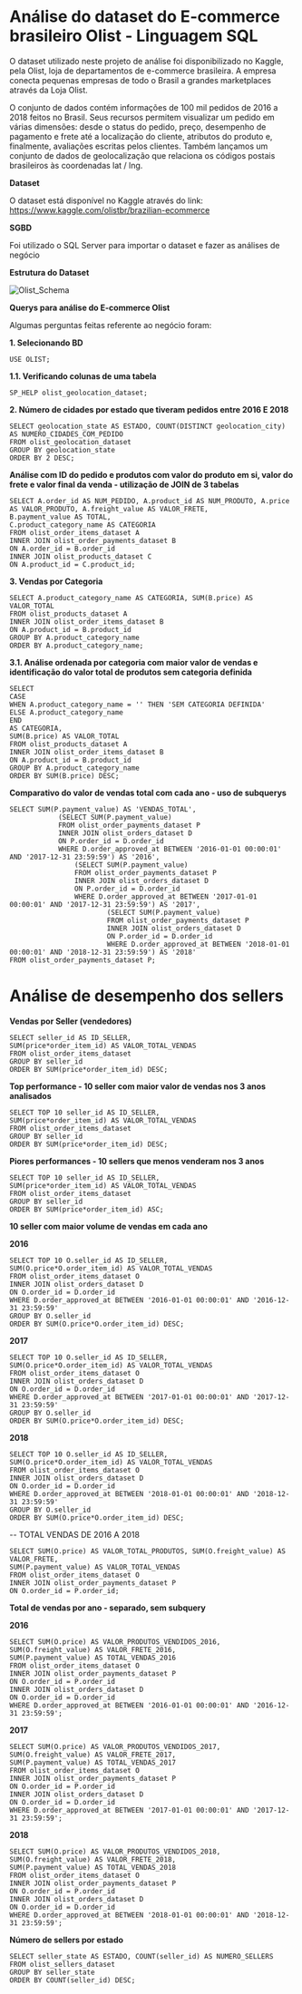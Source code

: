 # Análise do dataset do E-commerce brasileiro Olist - Linguagem SQL

O dataset utilizado neste projeto de análise foi disponibilizado no Kaggle, pela Olist, loja de departamentos de e-commerce brasileira. A empresa conecta pequenas empresas de todo o Brasil a grandes marketplaces através da Loja Olist.

O conjunto de dados contém informações de 100 mil pedidos de 2016 a 2018 feitos no Brasil. Seus recursos permitem visualizar um pedido em várias dimensões: desde o status do pedido, preço, desempenho de pagamento e frete até a localização do cliente, atributos do produto e, finalmente, avaliações escritas pelos clientes. Também lançamos um conjunto de dados de geolocalização que relaciona os códigos postais brasileiros às coordenadas lat / lng.

**Dataset**

O dataset está disponível no Kaggle através do link: https://www.kaggle.com/olistbr/brazilian-ecommerce

**SGBD**

Foi utilizado o SQL Server para importar o dataset e fazer as análises de negócio

**Estrutura do Dataset**

![Olist_Schema](https://user-images.githubusercontent.com/64870434/94340486-80f85a80-ffd8-11ea-9c08-66978ca8e888.png)

**Querys para análise do E-commerce Olist**

Algumas perguntas feitas referente ao negócio foram:

**1. Selecionando BD**

```
USE OLIST;
```

**1.1. Verificando colunas de uma tabela**

```
SP_HELP olist_geolocation_dataset;
```

**2. Número de cidades por estado que tiveram pedidos entre 2016 E 2018**

```
SELECT geolocation_state AS ESTADO, COUNT(DISTINCT geolocation_city) AS NUMERO_CIDADES_COM_PEDIDO
FROM olist_geolocation_dataset
GROUP BY geolocation_state
ORDER BY 2 DESC;
```

**Análise com ID do pedido e produtos com valor do produto em si, valor do frete e valor final da venda - utilização de JOIN de 3 tabelas**

```
SELECT A.order_id AS NUM_PEDIDO, A.product_id AS NUM_PRODUTO, A.price AS VALOR_PRODUTO, A.freight_value AS VALOR_FRETE,
B.payment_value AS TOTAL,
C.product_category_name AS CATEGORIA
FROM olist_order_items_dataset A
INNER JOIN olist_order_payments_dataset B
ON A.order_id = B.order_id
INNER JOIN olist_products_dataset C
ON A.product_id = C.product_id;
```

**3. Vendas por Categoria**

```
SELECT A.product_category_name AS CATEGORIA, SUM(B.price) AS VALOR_TOTAL
FROM olist_products_dataset A
INNER JOIN olist_order_items_dataset B
ON A.product_id = B.product_id
GROUP BY A.product_category_name
ORDER BY A.product_category_name;
```

**3.1. Análise ordenada por categoria com maior valor de vendas e identificação do valor total de produtos sem categoria definida**

```
SELECT 
CASE
WHEN A.product_category_name = '' THEN 'SEM CATEGORIA DEFINIDA'
ELSE A.product_category_name
END
AS CATEGORIA,
SUM(B.price) AS VALOR_TOTAL
FROM olist_products_dataset A
INNER JOIN olist_order_items_dataset B
ON A.product_id = B.product_id
GROUP BY A.product_category_name
ORDER BY SUM(B.price) DESC;
```

**Comparativo do valor de vendas total com cada ano - uso de subquerys**

```
SELECT SUM(P.payment_value) AS 'VENDAS_TOTAL',
			(SELECT SUM(P.payment_value)
			FROM olist_order_payments_dataset P
			INNER JOIN olist_orders_dataset D
			ON P.order_id = D.order_id
			WHERE D.order_approved_at BETWEEN '2016-01-01 00:00:01' AND '2017-12-31 23:59:59') AS '2016',
				(SELECT SUM(P.payment_value)
				FROM olist_order_payments_dataset P
				INNER JOIN olist_orders_dataset D
				ON P.order_id = D.order_id
				WHERE D.order_approved_at BETWEEN '2017-01-01 00:00:01' AND '2017-12-31 23:59:59') AS '2017',
						(SELECT SUM(P.payment_value)
						FROM olist_order_payments_dataset P
						INNER JOIN olist_orders_dataset D
						ON P.order_id = D.order_id
						WHERE D.order_approved_at BETWEEN '2018-01-01 00:00:01' AND '2018-12-31 23:59:59') AS '2018'
FROM olist_order_payments_dataset P;
```

# Análise de desempenho dos sellers

**Vendas por Seller (vendedores)**

```
SELECT seller_id AS ID_SELLER, 
SUM(price*order_item_id) AS VALOR_TOTAL_VENDAS
FROM olist_order_items_dataset
GROUP BY seller_id
ORDER BY SUM(price*order_item_id) DESC;
```

**Top performance - 10 seller com maior valor de vendas nos 3 anos analisados**

```
SELECT TOP 10 seller_id AS ID_SELLER, 
SUM(price*order_item_id) AS VALOR_TOTAL_VENDAS
FROM olist_order_items_dataset
GROUP BY seller_id
ORDER BY SUM(price*order_item_id) DESC;
```

**Piores performances - 10 sellers que menos venderam nos 3 anos**

```
SELECT TOP 10 seller_id AS ID_SELLER, 
SUM(price*order_item_id) AS VALOR_TOTAL_VENDAS
FROM olist_order_items_dataset
GROUP BY seller_id
ORDER BY SUM(price*order_item_id) ASC;
```

**10 seller com maior volume de vendas em cada ano**

**2016**

```
SELECT TOP 10 O.seller_id AS ID_SELLER, 
SUM(O.price*O.order_item_id) AS VALOR_TOTAL_VENDAS
FROM olist_order_items_dataset O
INNER JOIN olist_orders_dataset D
ON O.order_id = D.order_id
WHERE D.order_approved_at BETWEEN '2016-01-01 00:00:01' AND '2016-12-31 23:59:59'
GROUP BY O.seller_id
ORDER BY SUM(O.price*O.order_item_id) DESC;
```

**2017**

```
SELECT TOP 10 O.seller_id AS ID_SELLER, 
SUM(O.price*O.order_item_id) AS VALOR_TOTAL_VENDAS
FROM olist_order_items_dataset O
INNER JOIN olist_orders_dataset D
ON O.order_id = D.order_id
WHERE D.order_approved_at BETWEEN '2017-01-01 00:00:01' AND '2017-12-31 23:59:59'
GROUP BY O.seller_id
ORDER BY SUM(O.price*O.order_item_id) DESC;
```

**2018**

```
SELECT TOP 10 O.seller_id AS ID_SELLER, 
SUM(O.price*O.order_item_id) AS VALOR_TOTAL_VENDAS
FROM olist_order_items_dataset O
INNER JOIN olist_orders_dataset D
ON O.order_id = D.order_id
WHERE D.order_approved_at BETWEEN '2018-01-01 00:00:01' AND '2018-12-31 23:59:59'
GROUP BY O.seller_id
ORDER BY SUM(O.price*O.order_item_id) DESC;
```

-- TOTAL VENDAS DE 2016 A 2018

```
SELECT SUM(O.price) AS VALOR_TOTAL_PRODUTOS, SUM(O.freight_value) AS VALOR_FRETE, 
SUM(P.payment_value) AS VALOR_TOTAL_VENDAS
FROM olist_order_items_dataset O
INNER JOIN olist_order_payments_dataset P
ON O.order_id = P.order_id;
```

**Total de vendas por ano - separado, sem subquery**

**2016**

```
SELECT SUM(O.price) AS VALOR_PRODUTOS_VENDIDOS_2016, SUM(O.freight_value) AS VALOR_FRETE_2016, 
SUM(P.payment_value) AS TOTAL_VENDAS_2016
FROM olist_order_items_dataset O
INNER JOIN olist_order_payments_dataset P
ON O.order_id = P.order_id
INNER JOIN olist_orders_dataset D
ON O.order_id = D.order_id
WHERE D.order_approved_at BETWEEN '2016-01-01 00:00:01' AND '2016-12-31 23:59:59';
```

**2017**

```
SELECT SUM(O.price) AS VALOR_PRODUTOS_VENDIDOS_2017, SUM(O.freight_value) AS VALOR_FRETE_2017, 
SUM(P.payment_value) AS TOTAL_VENDAS_2017
FROM olist_order_items_dataset O
INNER JOIN olist_order_payments_dataset P
ON O.order_id = P.order_id
INNER JOIN olist_orders_dataset D
ON O.order_id = D.order_id
WHERE D.order_approved_at BETWEEN '2017-01-01 00:00:01' AND '2017-12-31 23:59:59';
```

**2018**

```
SELECT SUM(O.price) AS VALOR_PRODUTOS_VENDIDOS_2018, SUM(O.freight_value) AS VALOR_FRETE_2018, 
SUM(P.payment_value) AS TOTAL_VENDAS_2018
FROM olist_order_items_dataset O
INNER JOIN olist_order_payments_dataset P
ON O.order_id = P.order_id
INNER JOIN olist_orders_dataset D
ON O.order_id = D.order_id
WHERE D.order_approved_at BETWEEN '2018-01-01 00:00:01' AND '2018-12-31 23:59:59';
```

**Número de sellers por estado** 

```
SELECT seller_state AS ESTADO, COUNT(seller_id) AS NUMERO_SELLERS
FROM olist_sellers_dataset
GROUP BY seller_state
ORDER BY COUNT(seller_id) DESC;
```



